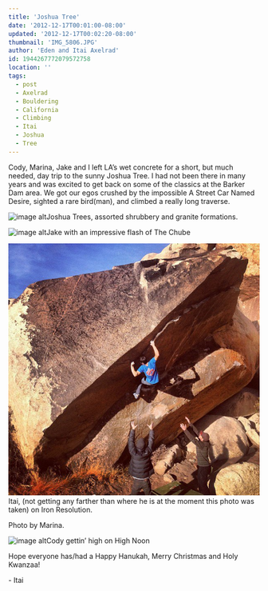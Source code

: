 ```yaml
---
title: 'Joshua Tree'
date: '2012-12-17T00:01:00-08:00'
updated: '2012-12-17T00:02:20-08:00'
thumbnail: 'IMG_5806.JPG'
author: 'Eden and Itai Axelrad'
id: 1944267772079572758
location: ''
tags:
  - post
  - Axelrad
  - Bouldering
  - California
  - Climbing
  - Itai
  - Joshua
  - Tree
---
```


Cody, Marina, Jake and I left LA’s wet concrete for a short, but much needed, day trip to the sunny Joshua Tree. I had not been there in many years and was excited to get back on some of the classics at the Barker Dam area. We got our egos crushed by the impossible A Street Car Named Desire, sighted a rare bird(man), and climbed a really long traverse.

![image alt](/images/IMG_5806.JPG)Joshua Trees, assorted shrubbery and granite formations.

![image alt](/images/IMG_5816.JPG)Jake with an impressive flash of The Chube

![image alt](/images/487010_10151208748528382_229822770_n.jpg)Itai, (not getting any farther than where he is at the moment this photo was taken) on Iron Resolution. 

Photo by Marina.

![image alt](/images/IMG_5826.jpg)Cody gettin’ high on High Noon

Hope everyone has/had a Happy Hanukah, Merry Christmas and Holy Kwanzaa!

\- Itai

